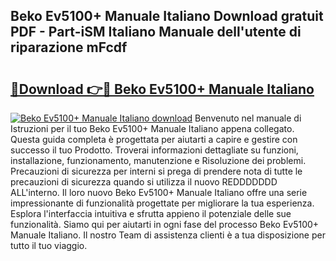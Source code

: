 ## Beko Ev5100+ Manuale Italiano Download gratuit PDF - Part-iSM Italiano Manuale dell'utente di riparazione mFcdf

# <h2><a href="http://dfchaq.blite.top/?on=Beko+Ev5100%2b+Manuale+Italiano">🔗Download 👉🔴 Beko Ev5100+ Manuale Italiano</a></h2>

[![Beko Ev5100+ Manuale Italiano download](https://i.imgur.com/lujVjoI.png)](http://dfchaq.blite.top/?on=Beko+Ev5100%2b+Manuale+Italiano)
Benvenuto nel manuale di Istruzioni per il tuo Beko Ev5100+ Manuale Italiano appena collegato. Questa guida completa è progettata per aiutarti a capire e gestire con successo il tuo Prodotto. Troverai informazioni dettagliate su funzioni, installazione, funzionamento, manutenzione e Risoluzione dei problemi. Precauzioni di sicurezza per interni si prega di prendere nota di tutte le precauzioni di sicurezza quando si utilizza il nuovo REDDDDDDD ALL'interno. Il loro nuovo Beko Ev5100+ Manuale Italiano offre una serie impressionante di funzionalità progettate per migliorare la tua esperienza. Esplora l'interfaccia intuitiva e sfrutta appieno il potenziale delle sue funzionalità. Siamo qui per aiutarti in ogni fase del processo Beko Ev5100+ Manuale Italiano. Il nostro Team di assistenza clienti è a tua disposizione per tutto il tuo viaggio.
